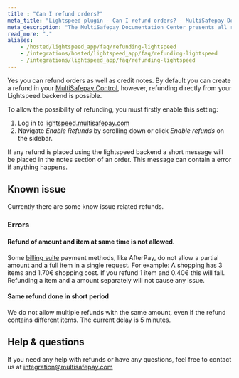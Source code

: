 ```yaml
---
title : "Can I refund orders?"
meta_title: "Lightspeed plugin - Can I refund orders? - MultiSafepay Docs"
meta_description: "The MultiSafepay Documentation Center presents all relevant information about our Plugins and API. You can also find support pages for payment methods, tools and general questions as well as the contact details of our Support and Integration Teams."
read_more: "."
aliases:
    - /hosted/lightspeed_app/faq/refunding-lightspeed
    - /integrations/hosted/lightspeed_app/faq/refunding-lightspeed
    - /integrations/lightspeed_app/faq/refunding-lightspeed
---
```


Yes you can refund orders as well as credit notes. By default you can create a refund in your [MultiSafepay Control](https://merchant.multisafepay.com), however, refunding directly from your Lightspeed backend is possible.

To allow the possibility of refunding, you must firstly enable this setting:

1. Log in to [lightspeed.multisafepay.com](https://lightspeed.multisafepay.com/settings)
2. Navigate _Enable Refunds_ by scrolling down or click _Enable refunds_ on the sidebar.

If any refund is placed using the lightspeed backend a short message will be placed in the notes section of an order. This message can contain a error if anything happens.

## Known issue
Currently there are some know issue related refunds. 

### Errors

#### Refund of amount and item at same time is not allowed.
Some [billing suite](https://docs.multisafepay.com/payment-methods/billing-suite/) payment methods, like AfterPay, do not allow a partial amount and a full item in a single request.
For example:
A shopping has 3 items and 1.70€ shopping cost. If you refund 1 item and 0.40€ this will fail. 
Refunding a item and a amount separately will not cause any issue.

#### Same refund done in short period
We do not allow multiple refunds with the same amount, even if the refund contains different items. The current delay is 5 minutes.

## Help & questions
If you need any help with refunds or have any questions, feel free to contact us at <integration@multisafepay.com>
